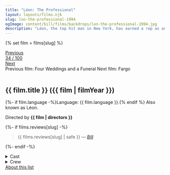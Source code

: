 ```yaml
---
title: "Léon: The Professional"
layout: layouts/films.njk
slug: lon-the-professional-1994
ogImage: content/bill/films/backdrops/lon-the-professional-1994.jpg
description: "Léon, the top hit man in New York, has earned a rep as an effective \"cleaner\". But when his next-door neighbors are wiped out by a loose-cannon DEA agent, he becomes the unwilling custodian of 12-year-old Mathilda. Before long, Mathilda's thoughts turn to revenge, and she considers following in Léon's footsteps."
---
```


{% set film = films[slug] %}

<nav class="films">
  <div class="prev">
    <a href="../four-weddings-and-a-funeral-1994"><i class="fa-solid fa-chevron-left fa-xs"></i> Previous</a>
  </div>
  <div>
    <a class="simple" href="../">34 / 100</a>
  </div>
  <div class="next">
    <a href="../fargo-1996">Next <i class="fa-solid fa-chevron-right fa-xs"></i></a>
  </div>
  <div class="hint">
    <span class="prev-hint">
      <span class="sr-only">Previous film:</span>
      Four Weddings and a Funeral
    </span>
    <span class="next-hint">
      <span class="sr-only">Next film:</span>
      Fargo
    </span>
  </div>
</nav>

<article class="film slug-lon-the-professional-1994">
  <div class="backdrop-and-poster">
    <img class="poster" src="../films/posters/{{ slug }}.jpg" alt="">
    <img class="backdrop" src="../films/backdrops/{{ slug }}.jpg" alt="">
  </div>

  <h1>{{ film.title }} ({{ film | filmYear }})</h1>

  <p>
    {%- if film.language -%}Language: {{ film.language }}.{% endif %}
    Also known as Léon.
  </p>

  <p class="director">
    Directed by <strong>{{ film | directors }}</strong>
  </p>

  {%- if films.reviews[slug] -%}
    <blockquote> 
      {{ films.reviews[slug] | safe }} <em>—&nbsp;<a href="/bill">Bill</a></em>
    </blockquote> 
  {%- endif -%}

  <details>
    <summary>
      Cast
    </summary>
    <ul>
      {%- for cast in film.credits.cast -%}
        <li>
          {{ cast.name }} as <em>{{ cast.character }}</em>
        </li>
      {%- endfor -%}
    </ul>
  </details>

  <details>
    <summary>
      Crew
    </summary>
    <ul>
      {%- for crew in film.credits.crew -%}
        <li>
          {{ crew.name }} &mdash; <em>{{ crew.job }}</em>
        </li>
      {%- endfor -%}
    </ul>
  </details>

</article>
<footer>
  <a href="../about">About this list</a>
</footer>
